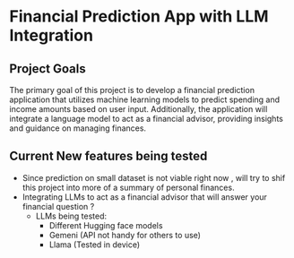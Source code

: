 # Financial Prediction App with LLM Integration

## Project Goals

The primary goal of this project is to develop a financial prediction application that utilizes machine learning models to predict spending and income amounts based on user input. Additionally, the application will integrate a language model to act as a financial advisor, providing insights and guidance on managing finances.

## Current New features being tested 

- Since prediction on small dataset is not viable right now , will try to shif this project into more of a summary of personal finances.
- Integrating LLMs to act as a financial advisor that will answer your financial question ?
   - LLMs being tested: 
      - Different Hugging face models
      - Gemeni (API not handy for others to use)
      - Llama (Tested in device)